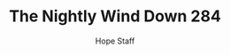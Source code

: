 ---
image: /assets/img/nwd/284_nwd_psalm_119_114_nlt.png
title: The Nightly Wind Down 284
categories:
  - The Nightly Wind Down
author: Hope Staff
notes: The Nightly Wind Down 284
embed: >-
  EMBED_GOES_HERE
transcript: >-
  SOME LINES OF TEXT START HERE
---